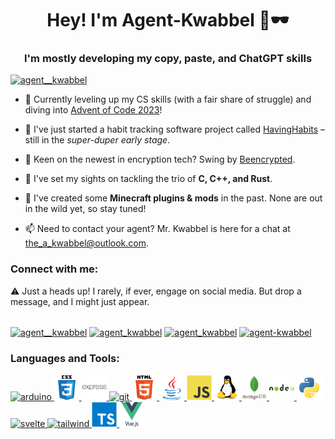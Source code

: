<h1 align="center">Hey! I'm Agent-Kwabbel 🐔🕶️</h1>
<h3 align="center">I'm mostly developing my copy, paste, and ChatGPT skills</h3>

<p align="left"> <a href="https://twitter.com/agent__kwabbel" target="blank"><img src="https://img.shields.io/twitter/follow/agent__kwabbel?logo=twitter&style=for-the-badge" alt="agent__kwabbel" /></a> </p>

- 🌱 Currently leveling up my CS skills (with a fair share of struggle) and diving into [Advent of Code 2023](https://adventofcode.com/)!

- 📅 I've just started a habit tracking software project called [HavingHabits](https://github.com/Agent-Kwabbel/havinghabits) – still in the *super-duper early stage*.

- 🐝 Keen on the newest in encryption tech? Swing by [Beencrypted](https://github.com/Agent-Kwabbel/Beencrypted).

- 🎯 I've set my sights on tackling the trio of **C, C++, and Rust**.

- 🎈 I've created some **Minecraft plugins & mods** in the past. None are out in the wild yet, so stay tuned!

- 📫 Need to contact your agent? Mr. Kwabbel is here for a chat at [the_a_kwabbel@outlook.com](mailto:the_agent_kwabbel@outlook.com).

<h3 align="left">Connect with me:</h3>
⚠️ Just a heads up! I rarely, if ever, engage on social media. But drop a message, and I might just appear.
<br/><br/>
<p align="left">
<a href="https://twitter.com/agent__kwabbel" target="blank"><img align="center" src="https://raw.githubusercontent.com/rahuldkjain/github-profile-readme-generator/master/src/images/icons/Social/twitter.svg" alt="agent__kwabbel" height="30" width="40" /></a>
<a href="https://www.youtube.com/c/agent_kwabbel" target="blank"><img align="center" src="https://raw.githubusercontent.com/rahuldkjain/github-profile-readme-generator/master/src/images/icons/Social/youtube.svg" alt="agent_kwabbel" height="30" width="40" /></a>
<a href="https://www.codechef.com/users/agent_kwabbel" target="blank"><img align="center" src="https://cdn.jsdelivr.net/npm/simple-icons@3.1.0/icons/codechef.svg" alt="agent_kwabbel" height="30" width="40" /></a>
<a href="https://www.leetcode.com/agent-kwabbel" target="blank"><img align="center" src="https://raw.githubusercontent.com/rahuldkjain/github-profile-readme-generator/master/src/images/icons/Social/leet-code.svg" alt="agent-kwabbel" height="30" width="40" /></a>
</p>

<h3 align="left">Languages and Tools:</h3>
<p align="left"> <a href="https://www.arduino.cc/" target="_blank" rel="noreferrer"> <img src="https://cdn.worldvectorlogo.com/logos/arduino-1.svg" alt="arduino" width="40" height="40"/> </a> <a href="https://www.w3schools.com/css/" target="_blank" rel="noreferrer"> <img src="https://raw.githubusercontent.com/devicons/devicon/master/icons/css3/css3-original-wordmark.svg" alt="css3" width="40" height="40"/> </a> <a href="https://expressjs.com" target="_blank" rel="noreferrer"> <img src="https://raw.githubusercontent.com/devicons/devicon/master/icons/express/express-original-wordmark.svg" alt="express" width="40" height="40"/> </a> <a href="https://git-scm.com/" target="_blank" rel="noreferrer"> <img src="https://www.vectorlogo.zone/logos/git-scm/git-scm-icon.svg" alt="git" width="40" height="40"/> </a> <a href="https://www.w3.org/html/" target="_blank" rel="noreferrer"> <img src="https://raw.githubusercontent.com/devicons/devicon/master/icons/html5/html5-original-wordmark.svg" alt="html5" width="40" height="40"/> </a> <a href="https://www.java.com" target="_blank" rel="noreferrer"> <img src="https://raw.githubusercontent.com/devicons/devicon/master/icons/java/java-original.svg" alt="java" width="40" height="40"/> </a> <a href="https://developer.mozilla.org/en-US/docs/Web/JavaScript" target="_blank" rel="noreferrer"> <img src="https://raw.githubusercontent.com/devicons/devicon/master/icons/javascript/javascript-original.svg" alt="javascript" width="40" height="40"/> </a> <a href="https://www.linux.org/" target="_blank" rel="noreferrer"> <img src="https://raw.githubusercontent.com/devicons/devicon/master/icons/linux/linux-original.svg" alt="linux" width="40" height="40"/> </a> <a href="https://www.mongodb.com/" target="_blank" rel="noreferrer"> <img src="https://raw.githubusercontent.com/devicons/devicon/master/icons/mongodb/mongodb-original-wordmark.svg" alt="mongodb" width="40" height="40"/> </a> <a href="https://nodejs.org" target="_blank" rel="noreferrer"> <img src="https://raw.githubusercontent.com/devicons/devicon/master/icons/nodejs/nodejs-original-wordmark.svg" alt="nodejs" width="40" height="40"/> </a> <a href="https://www.python.org" target="_blank" rel="noreferrer"> <img src="https://raw.githubusercontent.com/devicons/devicon/master/icons/python/python-original.svg" alt="python" width="40" height="40"/> </a> <a href="https://svelte.dev" target="_blank" rel="noreferrer"> <img src="https://upload.wikimedia.org/wikipedia/commons/1/1b/Svelte_Logo.svg" alt="svelte" width="40" height="40"/> </a> <a href="https://tailwindcss.com/" target="_blank" rel="noreferrer"> <img src="https://www.vectorlogo.zone/logos/tailwindcss/tailwindcss-icon.svg" alt="tailwind" width="40" height="40"/> </a> <a href="https://www.typescriptlang.org/" target="_blank" rel="noreferrer"> <img src="https://raw.githubusercontent.com/devicons/devicon/master/icons/typescript/typescript-original.svg" alt="typescript" width="40" height="40"/> </a> <a href="https://vuejs.org/" target="_blank" rel="noreferrer"> <img src="https://raw.githubusercontent.com/devicons/devicon/master/icons/vuejs/vuejs-original-wordmark.svg" alt="vuejs" width="40" height="40"/> </a> </p>


